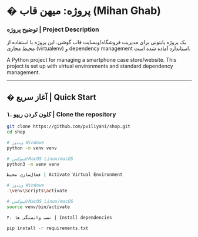 # � پروژه: میهن قاب (Mihan Ghab)

### توضیح پروژه | Project Description
یک پروژه پایتونی برای مدیریت فروشگاه/وبسایت قاب گوشی. این پروژه با استفاده از محیط مجازی (virtualenv) و dependency management استاندارد آماده شده است.

A Python project for managing a smartphone case store/website. This project is set up with virtual environments and standard dependency management.

---

## � آغاز سریع | Quick Start

### ۱. کلون کردن ریپو | Clone the repository
```bash
git clone https://github.com/pviliyani/shop.git
cd shop

# ویندوز Windows
python -m venv venv

# لینوکس/MacOS Linux/macOS
python3 -m venv venv

فعال‌سازی محیط | Activate Virtual Environment

# ویندوز Windows
.\venv\Scripts\activate

# لینوکس/MacOS Linux/macOS
source venv/bin/activate

۴. نصب وابستگی ها | Install dependencies

pip install -r requirements.txt


